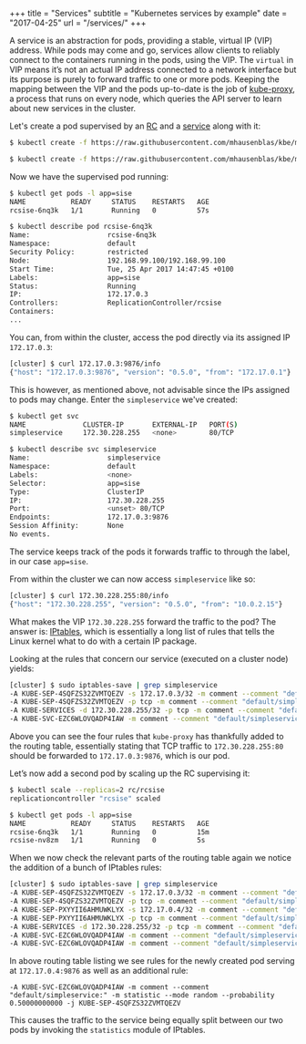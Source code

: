 +++
title = "Services"
subtitle = "Kubernetes services by example"
date = "2017-04-25"
url = "/services/"
+++

A service is an abstraction for pods, providing a stable, virtual IP (VIP) address.
While pods may come and go, services allow clients to reliably connect to the
containers running in the pods, using the VIP. The `virtual` in VIP means it’s
not an actual IP address connected to a network interface but its purpose is purely
to forward traffic to one or more pods. Keeping the mapping between the VIP and the
pods up-to-date is the job of [kube-proxy](https://kubernetes.io/docs/admin/kube-proxy/),
a process that runs on every node, which queries the API server to learn about
new services in the cluster.

Let's create a pod supervised by an [RC](https://github.com/mhausenblas/kbe/blob/master/specs/services/rc.yaml)
and a [service](https://github.com/mhausenblas/kbe/blob/master/specs/services/svc.yaml)
along with it:

```bash
$ kubectl create -f https://raw.githubusercontent.com/mhausenblas/kbe/master/specs/services/rc.yaml

$ kubectl create -f https://raw.githubusercontent.com/mhausenblas/kbe/master/specs/services/svc.yaml
```

Now we have the supervised pod running:

```bash
$ kubectl get pods -l app=sise
NAME           READY     STATUS    RESTARTS   AGE
rcsise-6nq3k   1/1       Running   0          57s

$ kubectl describe pod rcsise-6nq3k
Name:                   rcsise-6nq3k
Namespace:              default
Security Policy:        restricted
Node:                   192.168.99.100/192.168.99.100
Start Time:             Tue, 25 Apr 2017 14:47:45 +0100
Labels:                 app=sise
Status:                 Running
IP:                     172.17.0.3
Controllers:            ReplicationController/rcsise
Containers:
...
```

You can, from within the cluster, access the pod directly via its
assigned IP `172.17.0.3`:

```bash
[cluster] $ curl 172.17.0.3:9876/info
{"host": "172.17.0.3:9876", "version": "0.5.0", "from": "172.17.0.1"}
```

This is however, as mentioned above, not advisable since the IPs assigned
to pods may change. Enter the `simpleservice` we've created:

```bash
$ kubectl get svc
NAME              CLUSTER-IP       EXTERNAL-IP   PORT(S)                   AGE
simpleservice     172.30.228.255   <none>        80/TCP                    5m

$ kubectl describe svc simpleservice
Name:                   simpleservice
Namespace:              default
Labels:                 <none>
Selector:               app=sise
Type:                   ClusterIP
IP:                     172.30.228.255
Port:                   <unset> 80/TCP
Endpoints:              172.17.0.3:9876
Session Affinity:       None
No events.
```

The service keeps track of the pods it forwards traffic to through the label,
in our case `app=sise`.

From within the cluster we can now access `simpleservice` like so:

```bash
[cluster] $ curl 172.30.228.255:80/info
{"host": "172.30.228.255", "version": "0.5.0", "from": "10.0.2.15"}
```

What makes the VIP `172.30.228.255` forward the traffic to the pod?
The answer is: [IPtables](https://wiki.centos.org/HowTos/Network/IPTables),
which is essentially a long list of rules that tells the Linux kernel what to do
with a certain IP package.

Looking at the rules that concern our service (executed on a cluster node) yields:

```bash
[cluster] $ sudo iptables-save | grep simpleservice
-A KUBE-SEP-4SQFZS32ZVMTQEZV -s 172.17.0.3/32 -m comment --comment "default/simpleservice:" -j KUBE-MARK-MASQ
-A KUBE-SEP-4SQFZS32ZVMTQEZV -p tcp -m comment --comment "default/simpleservice:" -m tcp -j DNAT --to-destination 172.17.0.3:9876
-A KUBE-SERVICES -d 172.30.228.255/32 -p tcp -m comment --comment "default/simpleservice: cluster IP" -m tcp --dport 80 -j KUBE-SVC-EZC6WLOVQADP4IAW
-A KUBE-SVC-EZC6WLOVQADP4IAW -m comment --comment "default/simpleservice:" -j KUBE-SEP-4SQFZS32ZVMTQEZV
```

Above you can see the four rules that `kube-proxy` has thankfully added to the
routing table, essentially stating that TCP traffic to `172.30.228.255:80`
should be forwarded to `172.17.0.3:9876`, which is our pod.

Let’s now add a second pod by scaling up the RC supervising it:

```bash
$ kubectl scale --replicas=2 rc/rcsise
replicationcontroller "rcsise" scaled

$ kubectl get pods -l app=sise
NAME           READY     STATUS    RESTARTS   AGE
rcsise-6nq3k   1/1       Running   0          15m
rcsise-nv8zm   1/1       Running   0          5s
```

When we now check the relevant parts of the routing table again we notice
the addition of a bunch of IPtables rules:

```bash
[cluster] $ sudo iptables-save | grep simpleservice
-A KUBE-SEP-4SQFZS32ZVMTQEZV -s 172.17.0.3/32 -m comment --comment "default/simpleservice:" -j KUBE-MARK-MASQ
-A KUBE-SEP-4SQFZS32ZVMTQEZV -p tcp -m comment --comment "default/simpleservice:" -m tcp -j DNAT --to-destination 172.17.0.3:9876
-A KUBE-SEP-PXYYII6AHMUWKLYX -s 172.17.0.4/32 -m comment --comment "default/simpleservice:" -j KUBE-MARK-MASQ
-A KUBE-SEP-PXYYII6AHMUWKLYX -p tcp -m comment --comment "default/simpleservice:" -m tcp -j DNAT --to-destination 172.17.0.4:9876
-A KUBE-SERVICES -d 172.30.228.255/32 -p tcp -m comment --comment "default/simpleservice: cluster IP" -m tcp --dport 80 -j KUBE-SVC-EZC6WLOVQADP4IAW
-A KUBE-SVC-EZC6WLOVQADP4IAW -m comment --comment "default/simpleservice:" -m statistic --mode random --probability 0.50000000000 -j KUBE-SEP-4SQFZS32ZVMTQEZV
-A KUBE-SVC-EZC6WLOVQADP4IAW -m comment --comment "default/simpleservice:" -j KUBE-SEP-PXYYII6AHMUWKLYX
```

In above routing table listing we see rules for the newly created pod serving at
`172.17.0.4:9876` as well as an additional rule:

```
-A KUBE-SVC-EZC6WLOVQADP4IAW -m comment --comment "default/simpleservice:" -m statistic --mode random --probability 0.50000000000 -j KUBE-SEP-4SQFZS32ZVMTQEZV
```

This causes the traffic to the service being equally split between our two pods
by invoking the `statistics` module of IPtables.
